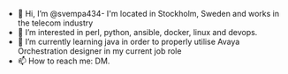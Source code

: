 - 👋 Hi, I’m @svempa434- I'm located in Stockholm, Sweden and works in the telecom industry
- 👀 I’m interested in perl, python, ansible, docker, linux and devops.
- 🌱 I’m currently learning java in order to properly utilise Avaya Orchestration designer in my current job role
- 📫 How to reach me: DM.

<!---
svempa434/svempa434 is a ✨ special ✨ repository because its `README.md` (this file) appears on your GitHub profile.
You can click the Preview link to take a look at your changes.
--->
